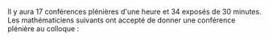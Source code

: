 Il y aura 17 conférences plénières d'une heure et 34 exposés de 30 minutes. Les mathématiciens suivants ont accepté de donner une conférence plénière au colloque :
